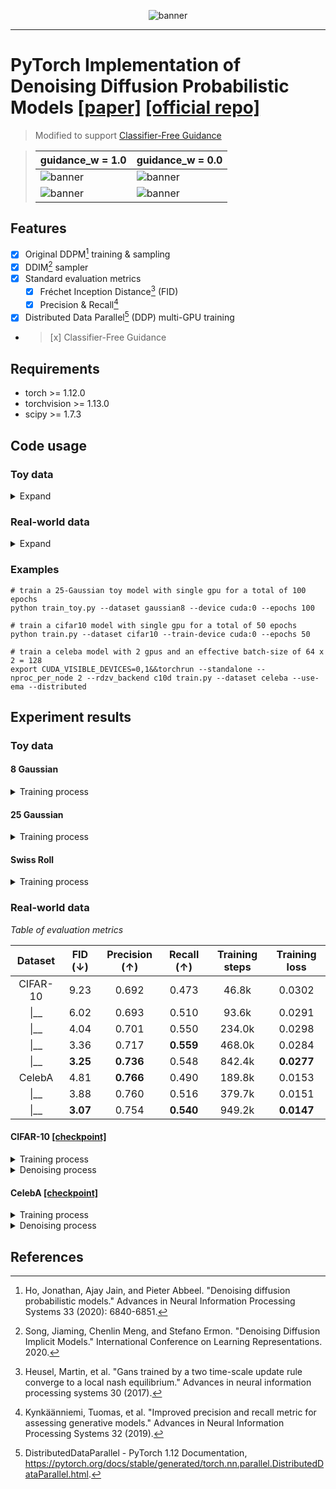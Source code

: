 <p align="center">
<img alt="banner" src="./assets/banner.webp">
</p>

---

# PyTorch Implementation of Denoising Diffusion Probabilistic Models [[paper]](https://arxiv.org/abs/2006.11239) [[official repo]](https://github.com/hojonathanho/diffusion)

> Modified to support [Classifier-Free Guidance](https://arxiv.org/abs/2207.12598)

> | guidance_w = 1.0  | guidance_w = 0.0 |
> | ------------- | ------------- |
> | <img alt="banner" src="./assets/conditional_ddpm_mnist_4/c-0_gw-1.png">  | <img alt="banner" src="./assets/conditional_ddpm_mnist_4/c-0_gw-0.png">  |
> | <img alt="banner" src="./assets/conditional_ddpm_mnist_4/c-1_gw-1.png">  | <img alt="banner" src="./assets/conditional_ddpm_mnist_4/c-1_gw-0.png">   |

## Features

- [x] Original DDPM[^1] training & sampling
- [x] DDIM[^2] sampler
- [x] Standard evaluation metrics
	- [x] Fréchet Inception Distance[^3] (FID)
	- [x] Precision & Recall[^4]
- [x] Distributed Data Parallel[^5] (DDP) multi-GPU training
- > [x] Classifier-Free Guidance

## Requirements

- torch >= 1.12.0
- torchvision >= 1.13.0
- scipy >= 1.7.3


## Code usage

### Toy data

<details>
<summary>Expand</summary>
<pre><code>
usage: train_toy.py [-h] [--dataset {gaussian8,gaussian25,swissroll}]
                    [--size SIZE] [--root ROOT] [--epochs EPOCHS] [--lr LR]
                    [--beta1 BETA1] [--beta2 BETA2] [--lr-warmup LR_WARMUP]
                    [--batch-size BATCH_SIZE] [--timesteps TIMESTEPS]
                    [--beta-schedule {quad,linear,warmup10,warmup50,jsd}]
                    [--beta-start BETA_START] [--beta-end BETA_END]
                    [--model-mean-type {mean,x_0,eps}]
                    [--model-var-type {learned,fixed-small,fixed-large}]
                    [--loss-type {kl,mse}] [--image-dir IMAGE_DIR]
                    [--chkpt-dir CHKPT_DIR] [--chkpt-intv CHKPT_INTV]
                    [--eval-intv EVAL_INTV] [--seed SEED] [--resume]
                    [--device DEVICE] [--mid-features MID_FEATURES]
                    [--num-temporal-layers NUM_TEMPORAL_LAYERS]
optional arguments:
  -h, --help            show this help message and exit
  --dataset {gaussian8,gaussian25,swissroll}
  --size SIZE
  --root ROOT           root directory of datasets
  --epochs EPOCHS       total number of training epochs
  --lr LR               learning rate
  --beta1 BETA1         beta_1 in Adam
  --beta2 BETA2         beta_2 in Adam
  --lr-warmup LR_WARMUP
                        number of warming-up epochs
  --batch-size BATCH_SIZE
  --timesteps TIMESTEPS
                        number of diffusion steps
  --beta-schedule {quad,linear,warmup10,warmup50,jsd}
  --beta-start BETA_START
  --beta-end BETA_END
  --model-mean-type {mean,x_0,eps}
  --model-var-type {learned,fixed-small,fixed-large}
  --loss-type {kl,mse}
  --image-dir IMAGE_DIR
  --chkpt-dir CHKPT_DIR
  --chkpt-intv CHKPT_INTV
                        frequency of saving a checkpoint
  --eval-intv EVAL_INTV
  --seed SEED           random seed
  --resume              to resume from a checkpoint
  --device DEVICE
  --mid-features MID_FEATURES
  --num-temporal-layers NUM_TEMPORAL_LAYERS
</code></pre>
</details>

### Real-world data

<details><summary>Expand</summary>
<pre><code>
usage: train.py [-h] [--dataset {mnist,cifar10,celeba}] [--root ROOT]
                [--epochs EPOCHS] [--lr LR] [--beta1 BETA1] [--beta2 BETA2]
                [--batch-size BATCH_SIZE] [--timesteps TIMESTEPS]
                [--beta-schedule {quad,linear,warmup10,warmup50,jsd}]
                [--beta-start BETA_START] [--beta-end BETA_END]
                [--model-mean-type {mean,x_0,eps}]
                [--model-var-type {learned,fixed-small,fixed-large}]
                [--loss-type {kl,mse}] [--num-workers NUM_WORKERS]
                [--train-device TRAIN_DEVICE] [--eval-device EVAL_DEVICE]
                [--image-dir IMAGE_DIR] [--num-save-images NUM_SAVE_IMAGES]
                [--config-dir CONFIG_DIR] [--chkpt-dir CHKPT_DIR]
                [--chkpt-intv CHKPT_INTV] [--seed SEED] [--resume] [--eval]
                [--use-ema] [--ema-decay EMA_DECAY] [--distributed]
optional arguments:
  -h, --help            show this help message and exit
  --dataset {mnist,cifar10,celeba}
  --root ROOT           root directory of datasets
  --epochs EPOCHS       total number of training epochs
  --lr LR               learning rate
  --beta1 BETA1         beta_1 in Adam
  --beta2 BETA2         beta_2 in Adam
  --batch-size BATCH_SIZE
  --timesteps TIMESTEPS
                        number of diffusion steps
  --beta-schedule {quad,linear,warmup10,warmup50,jsd}
  --beta-start BETA_START
  --beta-end BETA_END
  --model-mean-type {mean,x_0,eps}
  --model-var-type {learned,fixed-small,fixed-large}
  --loss-type {kl,mse}
  --num-workers NUM_WORKERS
                        number of workers for data loading
  --train-device TRAIN_DEVICE
  --eval-device EVAL_DEVICE
  --image-dir IMAGE_DIR
  --num-save-images NUM_SAVE_IMAGES
                        number of images to generate & save
  --config-dir CONFIG_DIR
  --chkpt-dir CHKPT_DIR
  --chkpt-intv CHKPT_INTV
                        frequency of saving a checkpoint
  --seed SEED           random seed
  --resume              to resume from a checkpoint
  --eval                whether to evaluate fid during training
  --use-ema             whether to use exponential moving average
  --ema-decay EMA_DECAY
                        decay factor of ema
  --distributed         whether to use distributed training
</code></pre>
</details>

### Examples
```shell
# train a 25-Gaussian toy model with single gpu for a total of 100 epochs
python train_toy.py --dataset gaussian8 --device cuda:0 --epochs 100

# train a cifar10 model with single gpu for a total of 50 epochs
python train.py --dataset cifar10 --train-device cuda:0 --epochs 50

# train a celeba model with 2 gpus and an effective batch-size of 64 x 2 = 128
export CUDA_VISIBLE_DEVICES=0,1&&torchrun --standalone --nproc_per_node 2 --rdzv_backend c10d train.py --dataset celeba --use-ema --distributed
```

## Experiment results

### Toy data

#### 8 Gaussian

<details>
	<summary>Training process</summary>
	<p align="center"> 
		<img alt="gaussian8" src="./assets/gaussian8.webp" height=360 width=360 /> 
	</p>
</details>

#### 25 Gaussian
<details>
	<summary>Training process</summary>
	<p align="center"> 
		<img alt="gaussian25" src="./assets/gaussian25.webp" height=360 width=360 /> 
	</p>
</details>

#### Swiss Roll
<details>
	<summary>Training process</summary>
	<p align="center">
    	<img alt="swissroll" src="./assets/swissroll.webp" height=360 width=360 /> 
    </p>
</details>

### Real-world data

*Table of evaluation metrics*

|Dataset|FID (↓)|Precision (↑)|Recall (↑)|Training steps|Training loss|
|:---:|:---:|:---:|:---:|:---:|:---:|
|CIFAR-10|9.23|0.692|0.473|46.8k|0.0302|
|\|__|  6.02   |     0.693     |   0.510    |93.6k|0.0291|
|\|__|  4.04   |     0.701     |   0.550    |234.0k|0.0298|
|\|__|  3.36   |     0.717     |   **0.559**   |468.0k|0.0284|
|\|__| **3.25** | **0.736** | 0.548 |842.4k|**0.0277**|
|CelebA| 4.81 | **0.766** | 0.490 |189.8k|0.0153|
|\|__| 3.88 | 0.760 | 0.516 |379.7k|0.0151|
|\|__| **3.07** | 0.754 | **0.540** |949.2k|**0.0147**|


#### CIFAR-10 [[checkpoint]](https://github.com/tqch/ddpm-torch/releases/download/checkpoints/ddpm_cifar10_2160.pt)

<details>
	<summary>Training process</summary>
	(2160 epochs)
	<p align="center">
    	<img alt="cifar10_train_2160" src="./assets/cifar10_train_2160.webp" /> 
    </p>
</details>

<details>
	<summary>Denoising process</summary>
	<p align="center">
		<img alt="cifar10_denoise_100"src="./assets/cifar10_denoise_100.webp" /> 
	</p>
</details>

#### CelebA [[checkpoint]](https://github.com/tqch/ddpm-torch/releases/download/checkpoints/ddpm_celeba_600.pt)

<details>
	<summary>Training process</summary>
	(600 epochs)
	<p align="center">
    	<img alt="cifar10_train_100" src="./assets/celeba_train_600.webp" /> 
    </p>
</details>

<details>
	<summary>Denoising process</summary>
	<p align="center">
		<img alt="cifar10_denoise_100"src="./assets/celeba_denoise_100.webp" /> 
	</p>
</details>

## References

[^1]: Ho, Jonathan, Ajay Jain, and Pieter Abbeel. "Denoising diffusion probabilistic models." Advances in Neural Information Processing Systems 33 (2020): 6840-6851.
[^2]: Song, Jiaming, Chenlin Meng, and Stefano Ermon. "Denoising Diffusion Implicit Models." International Conference on Learning Representations. 2020.
[^3]: Heusel, Martin, et al. "Gans trained by a two time-scale update rule converge to a local nash equilibrium." Advances in neural information processing systems 30 (2017).
[^4]: Kynkäänniemi, Tuomas, et al. "Improved precision and recall metric for assessing generative models." Advances in Neural Information Processing Systems 32 (2019).
[^5]: DistributedDataParallel - PyTorch 1.12 Documentation, https://pytorch.org/docs/stable/generated/torch.nn.parallel.DistributedDataParallel.html. 

